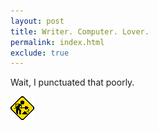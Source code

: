 ```yaml
---
layout: post
title: Writer. Computer. Lover.
permalink: index.html
exclude: true
---
```


Wait, I punctuated that poorly.

<img src="img/MoMotorCity8021construct.gif">